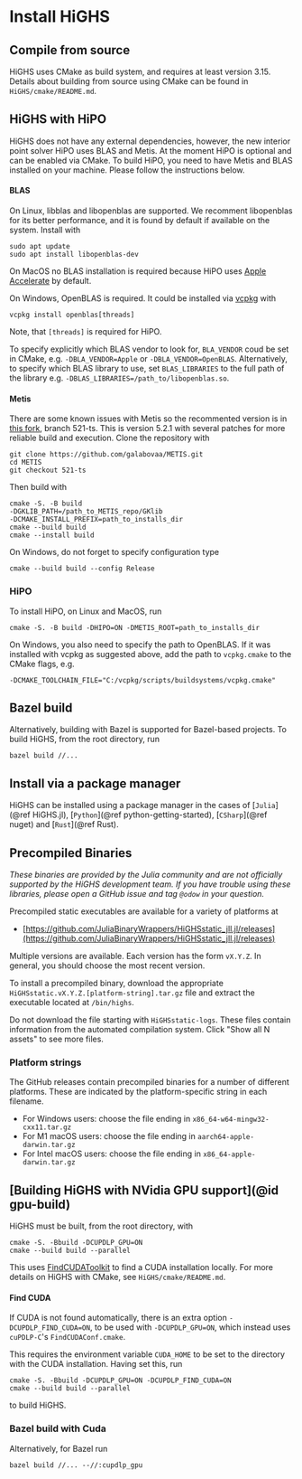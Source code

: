# Install HiGHS

## Compile from source

HiGHS uses CMake as build system, and requires at least version
3.15. Details about building from source using CMake can be found in `HiGHS/cmake/README.md`.

## HiGHS with HiPO

HiGHS does not have any external dependencies, however, the new interior point solver HiPO uses BLAS and Metis. At the moment HiPO is optional and can be enabled via CMake. To build HiPO, you need to have Metis and BLAS installed on your machine. Please follow the instructions below.

#### BLAS

On Linux, libblas and libopenblas are supported. We recomment libopenblas for its better performance, and it is found by default if available on the system. Install with

```
sudo apt update
sudo apt install libopenblas-dev
```

On MacOS no BLAS installation is required because HiPO uses [Apple Accelerate](https://developer.apple.com/accelerate/) by default.

On Windows, OpenBLAS is required. It could be installed via [vcpkg](https://learn.microsoft.com/en-us/vcpkg/get_started/overview) with

```
vcpkg install openblas[threads]
```
Note, that `[threads]` is required for HiPO.

To specify explicitly which BLAS vendor to look for, `BLA_VENDOR` coud be set in CMake, e.g. `-DBLA_VENDOR=Apple` or `-DBLA_VENDOR=OpenBLAS`. Alternatively, to specify which BLAS library to use, set `BLAS_LIBRARIES` to the full path of the library e.g. `-DBLAS_LIBRARIES=/path_to/libopenblas.so`.

#### Metis
There are some known issues with Metis so the recommented version is in [this fork](https://github.com/galabovaa/METIS/tree/521-ts), branch 521-ts. This is version 5.2.1 with several patches for more reliable build and execution. Clone the repository with
```
git clone https://github.com/galabovaa/METIS.git
cd METIS
git checkout 521-ts
```

Then build with
```
cmake -S. -B build
-DGKLIB_PATH=/path_to_METIS_repo/GKlib
-DCMAKE_INSTALL_PREFIX=path_to_installs_dir
cmake --build build
cmake --install build
```

On Windows, do not forget to specify configuration type
```
cmake --build build --config Release
```

### HiPO

To install HiPO, on Linux and MacOS, run
```
cmake -S. -B build -DHIPO=ON -DMETIS_ROOT=path_to_installs_dir
```
On Windows, you also need to specify the path to OpenBLAS. If it was installed with vcpkg as suggested above, add the path to `vcpkg.cmake` to the CMake flags, e.g.
```
-DCMAKE_TOOLCHAIN_FILE="C:/vcpkg/scripts/buildsystems/vcpkg.cmake"
```

## Bazel build

Alternatively, building with Bazel is supported for Bazel-based projects. To build HiGHS, from the root directory, run

```
bazel build //...
```

## Install via a package manager

HiGHS can be installed using a package manager in the cases of
[`Julia`](@ref HiGHS.jl), [`Python`](@ref python-getting-started), [`CSharp`](@ref nuget) and [`Rust`](@ref Rust).

## Precompiled Binaries

_These binaries are provided by the Julia community and are not officially
supported by the HiGHS development team. If you have trouble using these
libraries, please open a GitHub issue and tag `@odow` in your question._

Precompiled static executables are available for a variety of platforms at

 * [https://github.com/JuliaBinaryWrappers/HiGHSstatic_jll.jl/releases](https://github.com/JuliaBinaryWrappers/HiGHSstatic_jll.jl/releases)

Multiple versions are available. Each version has the form `vX.Y.Z`. In
general, you should choose the most recent version.

To install a precompiled binary, download the appropriate `HiGHSstatic.vX.Y.Z.[platform-string].tar.gz`
file and extract the executable located at `/bin/highs`.

Do not download the file starting with `HiGHSstatic-logs`. These files contain
information from the automated compilation system. Click "Show all N assets"
to see more files.

### Platform strings

The GitHub releases contain precompiled binaries for a number of different
platforms. These are indicated by the platform-specific string in each
filename.

 * For Windows users: choose the file ending in `x86_64-w64-mingw32-cxx11.tar.gz`
 * For M1 macOS users: choose the file ending in `aarch64-apple-darwin.tar.gz`
 * For Intel macOS users: choose the file ending in `x86_64-apple-darwin.tar.gz`

## [Building HiGHS with NVidia GPU support](@id gpu-build)

HiGHS must be built, from the root directory, with

```
cmake -S. -Bbuild -DCUPDLP_GPU=ON
cmake --build build --parallel
```

This uses [FindCUDAToolkit](https://cmake.org/cmake/help/latest/module/FindCUDAToolkit.html) to find a CUDA installation locally. For more details on HiGHS with CMake, see `HiGHS/cmake/README.md`.


#### Find CUDA

If CUDA is not found automatically, there is an extra option `-DCUPDLP_FIND_CUDA=ON`, to be used with `-DCUPDLP_GPU=ON`, which instead uses `cuPDLP-C`'s `FindCUDAConf.cmake`.

This requires the environment variable `CUDA_HOME` to be set to the directory with the CUDA installation. Having set this, run

```
cmake -S. -Bbuild -DCUPDLP_GPU=ON -DCUPDLP_FIND_CUDA=ON
cmake --build build --parallel
```

to build HiGHS.

### Bazel build with Cuda

Alternatively, for Bazel run

```
bazel build //... --//:cupdlp_gpu
```